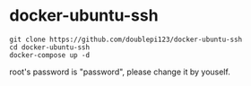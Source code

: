 # docker-ubuntu-ssh

```shell
git clone https://github.com/doublepi123/docker-ubuntu-ssh
cd docker-ubuntu-ssh
docker-compose up -d
```

root's password is "password", please change it by youself.